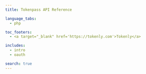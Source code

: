 ```yaml
---
title: Tokenpass API Reference

language_tabs:
  - php

toc_footers:
  - <a target="_blank" href='https://tokenly.com'>Tokenly</a>

includes:
  - intro
  - oauth

search: true
---
```

